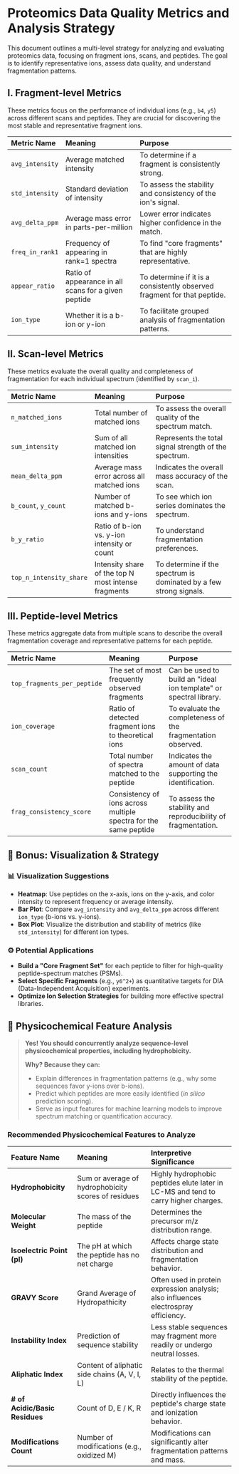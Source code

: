 # Proteomics Data Quality Metrics and Analysis Strategy

This document outlines a multi-level strategy for analyzing and evaluating proteomics data, focusing on fragment ions, scans, and peptides. The goal is to identify representative ions, assess data quality, and understand fragmentation patterns.

## Ⅰ. Fragment-level Metrics

These metrics focus on the performance of individual ions (e.g., `b4`, `y5`) across different scans and peptides. They are crucial for discovering the most stable and representative fragment ions.

| Metric Name | Meaning | Purpose |
| :--- | :--- | :--- |
| `avg_intensity` | Average matched intensity | To determine if a fragment is consistently strong. |
| `std_intensity` | Standard deviation of intensity | To assess the stability and consistency of the ion's signal. |
| `avg_delta_ppm` | Average mass error in parts-per-million | Lower error indicates higher confidence in the match. |
| `freq_in_rank1` | Frequency of appearing in rank=1 spectra | To find "core fragments" that are highly representative. |
| `appear_ratio` | Ratio of appearance in all scans for a given peptide | To determine if it is a consistently observed fragment for that peptide. |
| `ion_type` | Whether it is a b-ion or y-ion | To facilitate grouped analysis of fragmentation patterns. |

## Ⅱ. Scan-level Metrics

These metrics evaluate the overall quality and completeness of fragmentation for each individual spectrum (identified by `scan_i`).

| Metric Name | Meaning | Purpose |
| :--- | :--- | :--- |
| `n_matched_ions` | Total number of matched ions | To assess the overall quality of the spectrum match. |
| `sum_intensity` | Sum of all matched ion intensities | Represents the total signal strength of the spectrum. |
| `mean_delta_ppm` | Average mass error across all matched ions | Indicates the overall mass accuracy of the scan. |
| `b_count`, `y_count` | Number of matched b-ions and y-ions | To see which ion series dominates the spectrum. |
| `b_y_ratio` | Ratio of b-ion vs. y-ion intensity or count | To understand fragmentation preferences. |
| `top_n_intensity_share` | Intensity share of the top N most intense fragments | To determine if the spectrum is dominated by a few strong signals. |

## Ⅲ. Peptide-level Metrics

These metrics aggregate data from multiple scans to describe the overall fragmentation coverage and representative patterns for each peptide.

| Metric Name | Meaning | Purpose |
| :--- | :--- | :--- |
| `top_fragments_per_peptide` | The set of most frequently observed fragments | Can be used to build an "ideal ion template" or spectral library. |
| `ion_coverage` | Ratio of detected fragment ions to theoretical ions | To evaluate the completeness of the fragmentation observed. |
| `scan_count` | Total number of spectra matched to the peptide | Indicates the amount of data supporting the identification. |
| `frag_consistency_score` | Consistency of ions across multiple spectra for the same peptide | To assess the stability and reproducibility of fragmentation. |

## 🧠 Bonus: Visualization & Strategy

### 📊 Visualization Suggestions

- **Heatmap**: Use peptides on the x-axis, ions on the y-axis, and color intensity to represent frequency or average intensity.
- **Bar Plot**: Compare `avg_intensity` and `avg_delta_ppm` across different `ion_type` (b-ions vs. y-ions).
- **Box Plot**: Visualize the distribution and stability of metrics (like `std_intensity`) for different ion types.

### ⚙️ Potential Applications

- **Build a "Core Fragment Set"** for each peptide to filter for high-quality peptide-spectrum matches (PSMs).
- **Select Specific Fragments** (e.g., `y6^2+`) as quantitative targets for DIA (Data-Independent Acquisition) experiments.
- **Optimize Ion Selection Strategies** for building more effective spectral libraries.

## 🧬 Physicochemical Feature Analysis

> **Yes! You should concurrently analyze sequence-level physicochemical properties, including hydrophobicity.**
>
> **Why? Because they can:**
> - Explain differences in fragmentation patterns (e.g., why some sequences favor y-ions over b-ions).
> - Predict which peptides are more easily identified (*in silico* prediction scoring).
> - Serve as input features for machine learning models to improve spectrum matching or quantification accuracy.

### Recommended Physicochemical Features to Analyze

| Feature Name | Meaning | Interpretive Significance |
| :--- | :--- | :--- |
| **Hydrophobicity** | Sum or average of hydrophobicity scores of residues | Highly hydrophobic peptides elute later in LC-MS and tend to carry higher charges. |
| **Molecular Weight** | The mass of the peptide | Determines the precursor m/z distribution range. |
| **Isoelectric Point (pI)** | The pH at which the peptide has no net charge | Affects charge state distribution and fragmentation behavior. |
| **GRAVY Score** | Grand Average of Hydropathicity | Often used in protein expression analysis; also influences electrospray efficiency. |
| **Instability Index** | Prediction of sequence stability | Less stable sequences may fragment more readily or undergo neutral losses. |
| **Aliphatic Index** | Content of aliphatic side chains (A, V, I, L) | Relates to the thermal stability of the peptide. |
| **# of Acidic/Basic Residues**| Count of D, E / K, R | Directly influences the peptide's charge state and ionization behavior. |
| **Modifications Count** | Number of modifications (e.g., oxidized M) | Modifications can significantly alter fragmentation patterns and mass. |
